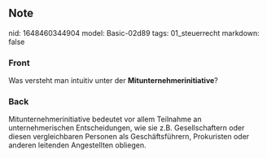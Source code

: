 ## Note
nid: 1648460344904
model: Basic-02d89
tags: 01_steuerrecht
markdown: false

### Front
Was versteht man intuitiv unter der <b>Mitunternehmerinitiative</b>?

### Back
Mitunternehmerinitiative bedeutet vor allem Teilnahme an unternehmerischen Entscheidungen, wie sie z.B. Gesellschaftern oder diesen vergleichbaren Personen als Geschäftsführern, Prokuristen oder anderen leitenden Angestellten obliegen.
